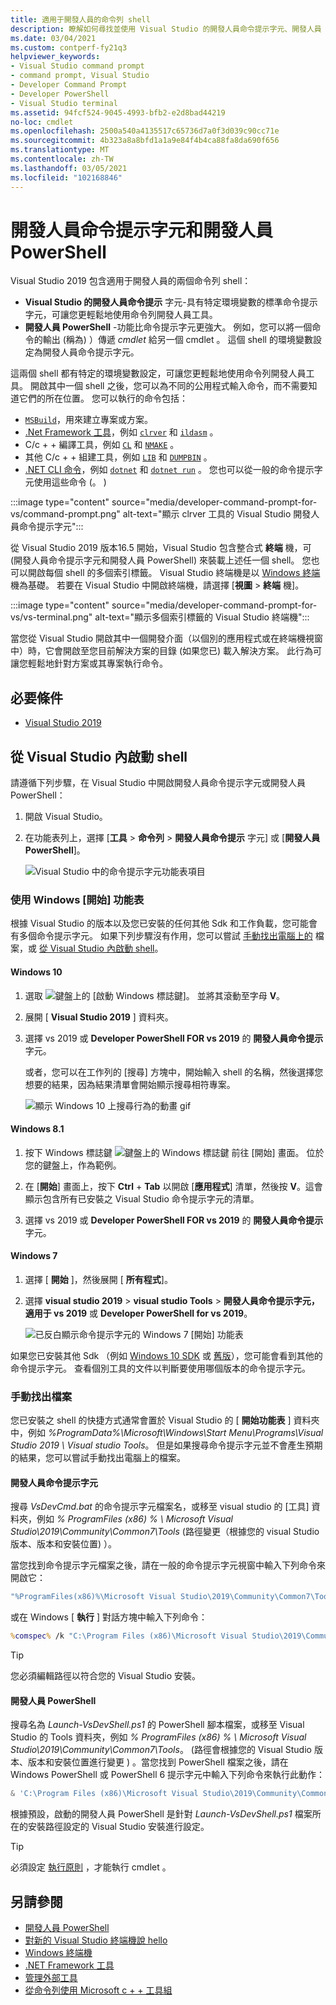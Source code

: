 ```yaml
---
title: 適用于開發人員的命令列 shell
description: 瞭解如何尋找並使用 Visual Studio 的開發人員命令提示字元、開發人員 PowerShell 和 Visual Studio 終端機，讓您更輕鬆地使用 .NET 和 c + + 工具。
ms.date: 03/04/2021
ms.custom: contperf-fy21q3
helpviewer_keywords:
- Visual Studio command prompt
- command prompt, Visual Studio
- Developer Command Prompt
- Developer PowerShell
- Visual Studio terminal
ms.assetid: 94fcf524-9045-4993-bfb2-e2d8bad44219
no-loc: cmdlet
ms.openlocfilehash: 2500a540a4135517c65736d7a0f3d039c90cc71e
ms.sourcegitcommit: 4b323a8a8bfd1a1a9e84f4b4ca88fa8da690f656
ms.translationtype: MT
ms.contentlocale: zh-TW
ms.lasthandoff: 03/05/2021
ms.locfileid: "102168846"
---
```

# <a name="developer-command-prompt-and-developer-powershell"></a>開發人員命令提示字元和開發人員 PowerShell

Visual Studio 2019 包含適用于開發人員的兩個命令列 shell：

- **Visual Studio 的開發人員命令提示** 字元-具有特定環境變數的標準命令提示字元，可讓您更輕鬆地使用命令列開發人員工具。
- **開發人員 PowerShell** -功能比命令提示字元更強大。 例如，您可以將一個命令的輸出 (稱為) ）傳遞 *cmdlet* 給另一個 cmdlet 。 這個 shell 的環境變數設定為開發人員命令提示字元。

這兩個 shell 都有特定的環境變數設定，可讓您更輕鬆地使用命令列開發人員工具。 開啟其中一個 shell 之後，您可以為不同的公用程式輸入命令，而不需要知道它們的所在位置。 您可以執行的命令包括：

- [`MSBuild`](../../msbuild/msbuild-command-line-reference.md)，用來建立專案或方案。
- [.Net Framework 工具](/dotnet/framework/tools/index)，例如 [`clrver`](/dotnet/framework/tools/clrver-exe-clr-version-tool) 和 [`ildasm`](/dotnet/framework/tools/ildasm-exe-il-disassembler) 。
- C/c + + 編譯工具，例如 [`CL`](/cpp/build/reference/compiler-command-line-syntax) 和 [`NMAKE`](/cpp/build/reference/running-nmake) 。
- 其他 C/c + + 組建工具，例如 [`LIB`](/cpp/build/reference/lib-reference) 和 [`DUMPBIN`](/cpp/build/reference/dumpbin-reference) 。
- [.NET CLI 命令](/dotnet/core/tools/index)，例如 [`dotnet`](/dotnet/core/tools/dotnet) 和 [`dotnet run`](/dotnet/core/tools/dotnet-run) 。 您也可以從一般的命令提示字元使用這些命令 (。 ) 

:::image type="content" source="media/developer-command-prompt-for-vs/command-prompt.png" alt-text="顯示 clrver 工具的 Visual Studio 開發人員命令提示字元":::

從 Visual Studio 2019 版本16.5 開始，Visual Studio 包含整合式 **終端** 機，可 (開發人員命令提示字元和開發人員 PowerShell) 來裝載上述任一個 shell。 您也可以開啟每個 shell 的多個索引標籤。 Visual Studio 終端機是以 [Windows 終端](/windows/terminal/)機為基礎。 若要在 Visual Studio 中開啟終端機，請選擇 [**視圖**  >  **終端** 機]。

:::image type="content" source="media/developer-command-prompt-for-vs/vs-terminal.png" alt-text="顯示多個索引標籤的 Visual Studio 終端機":::

當您從 Visual Studio 開啟其中一個開發介面（以個別的應用程式或在終端機視窗中）時，它會開啟至您目前解決方案的目錄 (如果您已) 載入解決方案。 此行為可讓您輕鬆地針對方案或其專案執行命令。

## <a name="prerequisites"></a>必要條件

- [Visual Studio 2019](https://visualstudio.microsoft.com/downloads/?utm_medium=microsoft&utm_source=docs.microsoft.com&utm_campaign=inline+link&utm_content=download+vs2019)

## <a name="start-the-shell-from-inside-visual-studio"></a>從 Visual Studio 內啟動 shell

請遵循下列步驟，在 Visual Studio 中開啟開發人員命令提示字元或開發人員 PowerShell：

1. 開啟 Visual Studio。

1. 在功能表列上，選擇 [**工具**  >  **命令列**  >  **開發人員命令提示** 字元] 或 [**開發人員 PowerShell**]。

   ![Visual Studio 中的命令提示字元功能表項目](./media/developer-command-prompt-for-vs/vs-menu.png)

### <a name="use-the-windows-start-menu"></a>使用 Windows [開始] 功能表

根據 Visual Studio 的版本以及您已安裝的任何其他 Sdk 和工作負載，您可能會有多個命令提示字元。 如果下列步驟沒有作用，您可以嘗試 [手動找出電腦上的](#manually-locate-the-file) 檔案，或 [從 Visual Studio 內啟動 shell](#start-the-shell-from-inside-visual-studio)。

#### <a name="windows-10"></a>Windows 10

1. 選取 ![ 鍵盤上的 [啟動 Windows 標誌鍵]。](./media/developer-command-prompt-for-vs/windows-logo-key-graphic.png) 並將其滾動至字母 **V**。

1. 展開 [ **Visual Studio 2019** ] 資料夾。

1. 選擇 vs 2019 或 **Developer PowerShell FOR vs 2019** 的 **開發人員命令提示** 字元。

   或者，您可以在工作列的 [搜尋] 方塊中，開始輸入 shell 的名稱，然後選擇您想要的結果，因為結果清單會開始顯示搜尋相符專案。

   ![顯示 Windows 10 上搜尋行為的動畫 gif](./media/developer-command-prompt-for-vs/windows-10-search.gif)

#### <a name="windows-81"></a>Windows 8.1

1. 按下 Windows 標誌鍵 ![鍵盤上的 Windows 標誌鍵](./media/developer-command-prompt-for-vs/windows-logo-key-graphic.png) 前往 [開始] 畫面。 位於您的鍵盤上，作為範例。

1. 在 [**開始**] 畫面上，按下 **Ctrl** + **Tab** 以開啟 [**應用程式**] 清單，然後按 **V**。這會顯示包含所有已安裝之 Visual Studio 命令提示字元的清單。

1. 選擇 vs 2019 或 **Developer PowerShell FOR vs 2019** 的 **開發人員命令提示** 字元。

#### <a name="windows-7"></a>Windows 7

1. 選擇 [ **開始** ]，然後展開 [ **所有程式**]。

1. 選擇 **visual studio 2019**  >  **visual studio Tools**  >  **開發人員命令提示字元，適用于 vs 2019** 或 **Developer PowerShell for vs 2019**。

   ![已反白顯示命令提示字元的 Windows 7 [開始] 功能表](./media/developer-command-prompt-for-vs/windows-7-menu.png)

如果您已安裝其他 Sdk （例如 [Windows 10 SDK](https://developer.microsoft.com/windows/downloads/windows-10-sdk) 或 [舊版](https://developer.microsoft.com/windows/downloads/sdk-archive)），您可能會看到其他的命令提示字元。 查看個別工具的文件以判斷要使用哪個版本的命令提示字元。

### <a name="manually-locate-the-file"></a>手動找出檔案

您已安裝之 shell 的快捷方式通常會置於 Visual Studio 的 [ **開始功能表** ] 資料夾中，例如 *%ProgramData%\Microsoft\Windows\Start Menu\Programs\Visual Studio 2019 \ Visual studio Tools*。 但是如果搜尋命令提示字元並不會產生預期的結果，您可以嘗試手動找出電腦上的檔案。

#### <a name="developer-command-prompt"></a>開發人員命令提示字元

搜尋 *VsDevCmd.bat* 的命令提示字元檔案名，或移至 visual studio 的 [工具] 資料夾，例如 *% ProgramFiles (x86) % \ Microsoft Visual Studio\2019\Community\Common7\Tools* (路徑變更（根據您的 visual Studio 版本、版本和安裝位置) ）。

當您找到命令提示字元檔案之後，請在一般的命令提示字元視窗中輸入下列命令來開啟它：

```cmd
"%ProgramFiles(x86)%\Microsoft Visual Studio\2019\Community\Common7\Tools\VsDevCmd.bat"
```

或在 Windows [ **執行** ] 對話方塊中輸入下列命令：

```cmd
%comspec% /k "C:\Program Files (x86)\Microsoft Visual Studio\2019\Community\Common7\Tools\VsDevCmd.bat"
```

> [!TIP]
> 您必須編輯路徑以符合您的 Visual Studio 安裝。

#### <a name="developer-powershell"></a>開發人員 PowerShell

搜尋名為 *Launch-VsDevShell.ps1* 的 PowerShell 腳本檔案，或移至 Visual Studio 的 Tools 資料夾，例如 *% ProgramFiles (x86) % \ Microsoft Visual Studio\2019\Community\Common7\Tools*。  (路徑會根據您的 Visual Studio 版本、版本和安裝位置進行變更 ) 。當您找到 PowerShell 檔案之後，請在 Windows PowerShell 或 PowerShell 6 提示字元中輸入下列命令來執行此動作：

```powershell
& 'C:\Program Files (x86)\Microsoft Visual Studio\2019\Community\Common7\Tools\Launch-VsDevShell.ps1'
```

根據預設，啟動的開發人員 PowerShell 是針對 *Launch-VsDevShell.ps1* 檔案所在的安裝路徑設定的 Visual Studio 安裝進行設定。

> [!TIP]
> 必須設定 [執行原則](/powershell/module/microsoft.powershell.core/about/about_execution_policies) ，才能執行 cmdlet 。

## <a name="see-also"></a>另請參閱

- [開發人員 PowerShell](https://devblogs.microsoft.com/visualstudio/the-powershell-you-know-and-love-now-with-a-side-of-visual-studio/)
- [對新的 Visual Studio 終端機說 hello](https://devblogs.microsoft.com/visualstudio/say-hello-to-the-new-visual-studio-terminal/)
- [Windows 終端機](/windows/terminal/)
- [.NET Framework 工具](/dotnet/framework/tools/index)
- [管理外部工具](../managing-external-tools.md)
- [從命令列使用 Microsoft c + + 工具組](/cpp/build/building-on-the-command-line)

